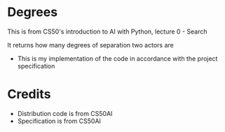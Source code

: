 # Degrees
This is from CS50's introduction to AI with Python, lecture 0 - Search


It returns how many degrees of separation two actors are

- This is my implementation of the code in accordance with the project specification
  

# Credits
- Distribution code is from CS50AI
- Specification is from CS50AI